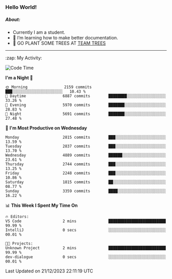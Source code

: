 ### Hello World!

##### About:
- Currently I am a student.
- 🌱 I’m learning how to make better documentation.
- 🌱 GO PLANT SOME TREES AT [TEAM TREES](https://teamtrees.org/)

---
  <summary>:zap: My Activity:</summary>
  
<!--START_SECTION:waka-->
![Code Time](http://img.shields.io/badge/Code%20Time-1%2C267%20hrs%2050%20mins-blue)

**I'm a Night 🦉** 

```text
🌞 Morning                2159 commits        ███░░░░░░░░░░░░░░░░░░░░░░   10.43 % 
🌆 Daytime                6887 commits        ████████░░░░░░░░░░░░░░░░░   33.26 % 
🌃 Evening                5970 commits        ███████░░░░░░░░░░░░░░░░░░   28.83 % 
🌙 Night                  5691 commits        ███████░░░░░░░░░░░░░░░░░░   27.48 % 
```
📅 **I'm Most Productive on Wednesday** 

```text
Monday                   2815 commits        ███░░░░░░░░░░░░░░░░░░░░░░   13.59 % 
Tuesday                  2837 commits        ███░░░░░░░░░░░░░░░░░░░░░░   13.70 % 
Wednesday                4889 commits        ██████░░░░░░░░░░░░░░░░░░░   23.61 % 
Thursday                 2744 commits        ███░░░░░░░░░░░░░░░░░░░░░░   13.25 % 
Friday                   2248 commits        ███░░░░░░░░░░░░░░░░░░░░░░   10.86 % 
Saturday                 1815 commits        ██░░░░░░░░░░░░░░░░░░░░░░░   08.77 % 
Sunday                   3359 commits        ████░░░░░░░░░░░░░░░░░░░░░   16.22 % 
```


📊 **This Week I Spent My Time On** 

```text
🔥 Editors: 
VS Code                  2 mins              █████████████████████████   99.99 % 
IntelliJ                 0 secs              ░░░░░░░░░░░░░░░░░░░░░░░░░   00.01 % 

🐱‍💻 Projects: 
Unknown Project          2 mins              █████████████████████████   99.99 % 
dev-dialogue             0 secs              ░░░░░░░░░░░░░░░░░░░░░░░░░   00.01 % 
```


 Last Updated on 21/12/2023 22:11:19 UTC
<!--END_SECTION:waka-->
